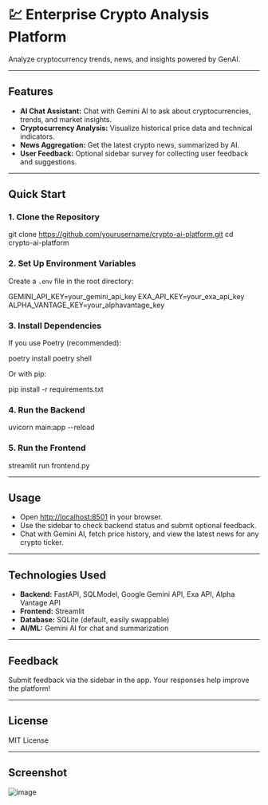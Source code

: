 # 💹 Enterprise Crypto Analysis Platform

Analyze cryptocurrency trends, news, and insights powered by GenAI.

---

## Features

- **AI Chat Assistant:** Chat with Gemini AI to ask about cryptocurrencies, trends, and market insights.
- **Cryptocurrency Analysis:** Visualize historical price data and technical indicators.
- **News Aggregation:** Get the latest crypto news, summarized by AI.
- **User Feedback:** Optional sidebar survey for collecting user feedback and suggestions.

---

## Quick Start

### 1. Clone the Repository

git clone https://github.com/yourusername/crypto-ai-platform.git
cd crypto-ai-platform


### 2. Set Up Environment Variables

Create a `.env` file in the root directory:

GEMINI_API_KEY=your_gemini_api_key
EXA_API_KEY=your_exa_api_key
ALPHA_VANTAGE_KEY=your_alphavantage_key


### 3. Install Dependencies

If you use Poetry (recommended):

poetry install
poetry shell


Or with pip:

pip install -r requirements.txt

### 4. Run the Backend

uvicorn main:app --reload

### 5. Run the Frontend

streamlit run frontend.py

---

## Usage

- Open [http://localhost:8501](http://localhost:8501) in your browser.
- Use the sidebar to check backend status and submit optional feedback.
- Chat with Gemini AI, fetch price history, and view the latest news for any crypto ticker.

---

## Technologies Used

- **Backend:** FastAPI, SQLModel, Google Gemini API, Exa API, Alpha Vantage API
- **Frontend:** Streamlit
- **Database:** SQLite (default, easily swappable)
- **AI/ML:** Gemini AI for chat and summarization

---

## Feedback

Submit feedback via the sidebar in the app. Your responses help improve the platform!

---

## License

MIT License

---

## Screenshot
![image](https://github.com/user-attachments/assets/5fd73e9d-2617-43fa-8695-b835a7ea3ecb)
